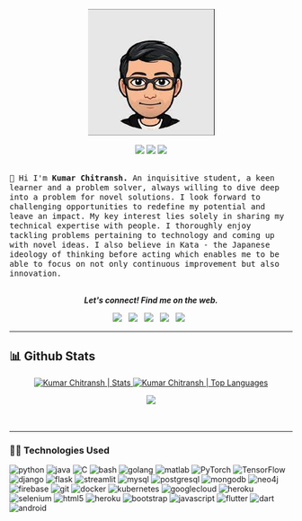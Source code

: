 <p align="center">
  <img src="https://github.com/kumarchitransh/kumarchitransh/blob/main/avatar.png" width="225px">
  <br>
  <p align=center>
    <img src="https://badges.pufler.dev/visits/kumarchitransh/kumarchitransh?color=black&logo=github" />
    <img src="https://komarev.com/ghpvc/?username=kumarchitransh&color=brightgreen" />
    <a href="https://github.com/kumarchitransh">
    <img src="https://badges.pufler.dev/commits/monthly/kumarchitransh?color=blue" />
    </a>
    </p>
  <samp>
    <br>
    👋 Hi I'm <strong>Kumar Chitransh.</strong> An inquisitive student, a keen learner and a problem solver, always willing to dive deep into a problem for novel solutions.
I look forward to challenging opportunities to redefine my potential and leave an impact.
My key interest lies solely in sharing my technical expertise with people. I thoroughly enjoy tackling problems pertaining to technology and coming up with novel ideas. I also believe in Kata - the Japanese ideology of thinking before acting which enables me to be able to focus on not only continuous improvement but also innovation.
    <br><br>
  </samp>
</p>

<p align="center">
  <b><i>Let's connect! Find me on the web.</i></b>

<p align="center">
<a href="https://www.linkedin.com/in/kumarchitransh/"><img height="30" src="https://img.shields.io/badge/linkedin-blue.svg?&style=for-the-badge&logo=linkedin&logoColor=white"></a>&nbsp;&nbsp;
<a href="https://www.medium.com/@kumarchitransh"><img height="30" src="https://img.shields.io/badge/-Medium-000000.svg?&style=for-the-badge&logo=Medium&logoColor=white"></a>&nbsp;&nbsp;
<a href="https://twitter.com/michitranshaahe"><img height="30" src="https://img.shields.io/badge/twitter-%231DA1F2.svg?&style=for-the-badge&logo=twitter&logoColor=white"></a>&nbsp;&nbsp;
<!-- <a href="https://www.facebook.com/arghyadeep.d/"><img height="30" src="https://img.shields.io/badge/facebook-blue.svg?&style=for-the-badge&logo=facebook&logoColor=white" /></a>&nbsp;&nbsp; -->
<a href="https://www.instagram.com/michitranshaahe/"><img height="30" src="https://img.shields.io/badge/instagram-C13584.svg?&style=for-the-badge&logo=instagram&logoColor=white"></a>&nbsp;&nbsp;
<a href="mailto:chitranshpune@gmail.com"><img height="30" src="https://img.shields.io/badge/gmail-c14438?&style=for-the-badge&logo=gmail&logoColor=white"></a>&nbsp;&nbsp;
<!-- <a href="https://t.me/tensor_overflow"><img height="30" src="https://img.shields.io/badge/telegram-blue?&style=for-the-badge&logo=telegram&logoColor=white" /></a>&nbsp;&nbsp; -->

</p>
</p>

---

<h2>📊 Github Stats</h2>

<p align="center">
<a href="https://github.com/kumarchitransh">
<img height="150" src="https://github-readme-stats.vercel.app/api?username=kumarchitransh&hide_title=false&hide_border=true&show_icons=true&include_all_commits=true&count_private=true&line_height=21&text_color=daf7dc&icon_color=ffffff&bg_color=151515" alt="Kumar Chitransh | Stats" />
</a> <a href="https://github.com/arghyadeep99">
<img height="150" src="https://github-readme-stats.vercel.app/api/top-langs/?username=kumarchitransh&hide=html,css,tsql&hide_title=false&hide_border=true&layout=compact&langs_count=8&exclude_repo=comp426&text_color=daf7dc&icon_color=ffffff&bg_color=151515" alt="Kumar Chitransh | Top Languages" />
</a>
<br>


<p align=center>
  <img src="https://github-profile-trophy.vercel.app/?username=kumarchitransh&theme=onedark&rank=SECRET,SSS,SS,S,AAA,AA,A,B" />
</p>
</p>
<br>

---

### 👨‍💻 Technologies Used

<p align="left">
  <img src="https://www.vectorlogo.zone/logos/python/python-icon.svg" alt="python" width="40" height="40" title="Python3"/>
  <img src="https://www.vectorlogo.zone/logos/java/java-icon.svg" alt="java" width="40" height="40" title="Java"/>
  <img src="https://cdn.iconscout.com/icon/free/png-512/c-programming-569564.png" alt="C" width="40" height="40" title="C"/>
  <img src="https://www.vectorlogo.zone/logos/gnu_bash/gnu_bash-icon.svg" alt="bash" width="40" height="40" title="Bash"/>
  <img src="https://github.com/keygx/Go-gopher-Vector/blob/master/svg/gopher01c.svg" alt="golang" width="40" height="40" title="Golang"/>
  <img src="https://upload.wikimedia.org/wikipedia/commons/thumb/2/21/Matlab_Logo.png/667px-Matlab_Logo.png" alt="matlab" width="40" height="40" title="MATLAB" />


  <img src="https://www.vectorlogo.zone/logos/pytorch/pytorch-icon.svg" alt="PyTorch" width="40" height="40" title="PyTorch"/>
  <img src="https://www.vectorlogo.zone/logos/tensorflow/tensorflow-icon.svg" alt="TensorFlow" width="40" height="40" title="TensorFlow"/>  

  <img src="https://www.vectorlogo.zone/logos/djangoproject/djangoproject-icon.svg" alt="django" width="40" height="40" title="Django"/>
  <img src="https://www.vectorlogo.zone/logos/pocoo_flask/pocoo_flask-icon.svg" alt="flask" width="40" height="40" title="Flask"/>
  <img src="https://avatars1.githubusercontent.com/u/45109972?s=200&v=4" alt="streamlit" width="40" height="40" title="Streamlit"/>
  
  <img src="https://www.vectorlogo.zone/logos/mysql/mysql-icon.svg" alt="mysql" width="40" height="40" title="MySQL"/>  
  <img src="https://www.vectorlogo.zone/logos/postgresql/postgresql-icon.svg" alt="postgresql" width="40" height="40" title="PostgreSQL"/>
  <img src="https://www.vectorlogo.zone/logos/mongodb/mongodb-icon.svg" alt="mongodb" width="40" height="40" title="MongoDB"/>
  <img src="https://www.vectorlogo.zone/logos/neo4j/neo4j-icon.svg" alt="neo4j" width="40" height="40" title="Neo4j"/>
  <img src="https://www.vectorlogo.zone/logos/firebase/firebase-icon.svg" alt="firebase" width="40" height="40" title="Firebase"/>

  <img src="https://www.vectorlogo.zone/logos/git-scm/git-scm-icon.svg" alt="git" width="40" height="40" title="Git"/>
  <img src="https://www.vectorlogo.zone/logos/docker/docker-icon.svg" alt="docker" width="40" height="40" title="Docker"/>

  <img src="https://www.vectorlogo.zone/logos/kubernetes/kubernetes-icon.svg" alt="kubernetes" width="40" height="40" title="Kubernetes"/>
  <img src="https://www.vectorlogo.zone/logos/google_cloud/google_cloud-icon.svg" alt="googlecloud" width="40" height="40" title="GCloud"/>

  <img src="https://www.vectorlogo.zone/logos/heroku/heroku-icon.svg" alt="heroku" width="40" height="40" title="Heroku"/>
  <img src="https://img.icons8.com/ios/452/selenium-test-automation.png" alt="selenium" width="40" height="40" title="Selenium" />
 
  <img src="https://www.vectorlogo.zone/logos/w3_html5/w3_html5-icon.svg" alt="html5" width="40" height="40" title="HTML5" />
  <img src="https://www.pngitem.com/pimgs/m/198-1985012_transparent-css3-logo-png-css-logo-transparent-background.png" alt="heroku" width="40" height="40" title="CSS3" />
  <img src="https://www.vectorlogo.zone/logos/getbootstrap/getbootstrap-icon.svg" alt="bootstrap" width="40" height="40" title="Bootstrap"/>
  <img src="https://www.vectorlogo.zone/logos/javascript/javascript-icon.svg" alt="javascript" width="40" height="40" title="Javascript" />

  
 <img src="https://www.vectorlogo.zone/logos/flutterio/flutterio-icon.svg" alt="flutter" width="40" height="40" title="Flutter"/>
 <img src="https://www.vectorlogo.zone/logos/dartlang/dartlang-icon.svg" alt="dart" width="40" height="40"title="Dart"/>
 <img src="https://www.vectorlogo.zone/logos/android/android-official.svg" alt="android" width="40" height="40" title="Android"/>
</p>
